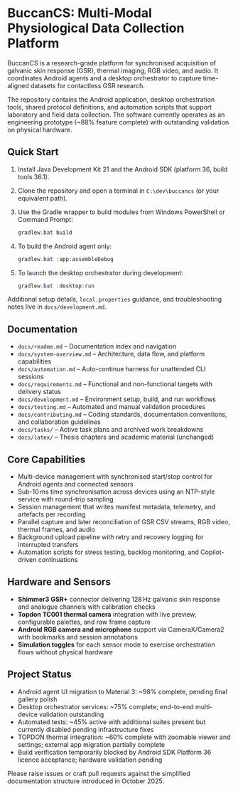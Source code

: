 # BuccanCS: Multi-Modal Physiological Data Collection Platform

BuccanCS is a research-grade platform for synchronised acquisition of galvanic skin response (GSR), thermal imaging,
RGB video, and audio. It coordinates Android agents and a desktop orchestrator to capture time-aligned datasets for
contactless GSR research.

The repository contains the Android application, desktop orchestration tools, shared protocol definitions, and
automation scripts that support laboratory and field data collection. The software currently operates as an
engineering prototype (~88% feature complete) with outstanding validation on physical hardware.

## Quick Start

1. Install Java Development Kit 21 and the Android SDK (platform 36, build tools 36.1).
2. Clone the repository and open a terminal in `C:\dev\buccancs` (or your equivalent path).
3. Use the Gradle wrapper to build modules from Windows PowerShell or Command Prompt:

   ```powershell
   gradlew.bat build
   ```

4. To build the Android agent only:

   ```powershell
   gradlew.bat :app:assembleDebug
   ```

5. To launch the desktop orchestrator during development:

   ```powershell
   gradlew.bat :desktop:run
   ```

Additional setup details, `local.properties` guidance, and troubleshooting notes live in `docs/development.md`.

## Documentation

- `docs/readme.md` – Documentation index and navigation
- `docs/system-overview.md` – Architecture, data flow, and platform capabilities
- `docs/automation.md` – Auto-continue harness for unattended CLI sessions
- `docs/requirements.md` – Functional and non-functional targets with delivery status
- `docs/development.md` – Environment setup, build, and run workflows
- `docs/testing.md` – Automated and manual validation procedures
- `docs/contributing.md` – Coding standards, documentation conventions, and collaboration guidelines
- `docs/tasks/` – Active task plans and archived work breakdowns
- `docs/latex/` – Thesis chapters and academic material (unchanged)

## Core Capabilities

- Multi-device management with synchronised start/stop control for Android agents and connected sensors
- Sub-10 ms time synchronisation across devices using an NTP-style service with round-trip sampling
- Session management that writes manifest metadata, telemetry, and artefacts per recording
- Parallel capture and later reconciliation of GSR CSV streams, RGB video, thermal frames, and audio
- Background upload pipeline with retry and recovery logging for interrupted transfers
- Automation scripts for stress testing, backlog monitoring, and Copilot-driven continuations

## Hardware and Sensors

- **Shimmer3 GSR+** connector delivering 128 Hz galvanic skin response and analogue channels with calibration checks
- **Topdon TC001 thermal camera** integration with live preview, configurable palettes, and raw frame capture
- **Android RGB camera and microphone** support via CameraX/Camera2 with bookmarks and session annotations
- **Simulation toggles** for each sensor mode to exercise orchestration flows without physical hardware

## Project Status

- Android agent UI migration to Material 3: ~98% complete, pending final gallery polish
- Desktop orchestrator services: ~75% complete; end-to-end multi-device validation outstanding
- Automated tests: ~45% active with additional suites present but currently disabled pending infrastructure fixes
- TOPDON thermal integration: ~60% complete with zoomable viewer and settings; external app migration partially complete
- Build verification temporarily blocked by Android SDK Platform 36 licence acceptance; hardware validation pending

Please raise issues or craft pull requests against the simplified documentation structure introduced in October 2025.


